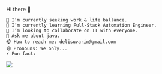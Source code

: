 

Hi there 👋

    🔭 I’m currently seeking work & life ballance.
    🌱 I’m currently learning Full-Stack Automation Engineer.
    👯 I’m looking to collaborate on IT with everyone.
    💬 Ask me about java.
    📫 How to reach me: delisuvarim@gmail.com
    😄 Pronouns: We only...
    ⚡ Fun fact:

![](https://user-images.githubusercontent.com/507615/90595977-95e70e80-e220-11ea-864a-6a61adaff212.png)


